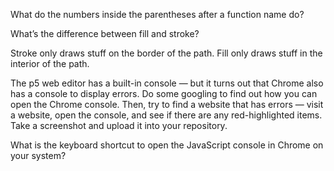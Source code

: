 What do the numbers inside the parentheses after a function name do?

What’s the difference between fill and stroke?

Stroke only draws stuff on the border of the path.
Fill only draws stuff in the interior of the path.

The p5 web editor has a built-in console — but it turns out that Chrome also has a console to display errors. Do some googling to find out how you can open the Chrome console. Then, try to find a website that has errors — visit a website, open the console, and see if there are any red-highlighted items. Take a screenshot and upload it into your repository.

What is the keyboard shortcut to open the JavaScript console in Chrome on your system?
